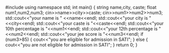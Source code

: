 #include <iostream>
using namespace std;
int main()
{
    string name,city, caste;
    float num1,num2,num3;
    cin>>name>>city>>caste;
    cin>>num1>>num2>>num3;
    std::cout<<"your name is " <<name<<endl;
    std::cout<<"your city is "<<city<<endl;
    std::cout<<"your caste is "<<caste<<endl;
    std::cout<<"your 10th  percentage is "<<num1<<endl;
    std::cout<<"your 12th  percentage is "<<num2<<endl;
    std::cout<<"your jee score is "<<num3<<endl;
    if (num3>85)
    {
        cout<<"you are eligible for admission in SATI";
    }
    else
    { 
        cout<<"you are not eligible for admission in SATI";
    }
    return 0;
}
